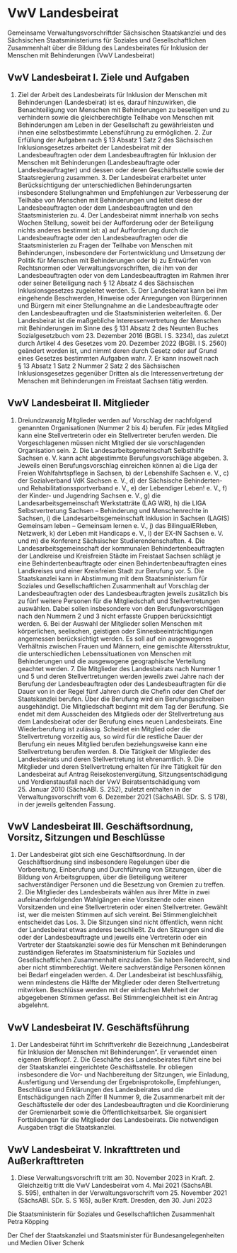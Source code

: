 # VwV Landesbeirat

Gemeinsame Verwaltungsvorschriftder Sächsischen Staatskanzlei und des Sächsischen Staatsministeriums für Soziales und Gesellschaftlichen Zusammenhalt über die Bildung des Landesbeirates für Inklusion der Menschen mit Behinderungen (VwV Landesbeirat)

## VwV Landesbeirat I. Ziele und Aufgaben

1. Ziel der Arbeit des Landesbeirats für Inklusion der Menschen mit Behinderungen (Landesbeirat) ist es, darauf hinzuwirken, die Benachteiligung von Menschen mit Behinderungen zu beseitigen und zu verhindern sowie die gleichberechtigte Teilhabe von Menschen mit Behinderungen am Leben in der Gesellschaft zu gewährleisten und ihnen eine selbstbestimmte Lebensführung zu ermöglichen. 2. Zur Erfüllung der Aufgaben nach § 13 Absatz 1 Satz 2 des Sächsischen Inklusionsgesetzes arbeitet der Landesbeirat mit der Landesbeauftragten oder dem Landesbeauftragten für Inklusion der Menschen mit Behinderungen (Landesbeauftragte oder Landesbeauftragter) und dessen oder deren Geschäftsstelle sowie der Staatsregierung zusammen. 3. Der Landesbeirat erarbeitet unter Berücksichtigung der unterschiedlichen Behinderungsarten insbesondere Stellungnahmen und Empfehlungen zur Verbesserung der Teilhabe von Menschen mit Behinderungen und leitet diese der Landesbeauftragten oder dem Landesbeauftragten und den Staatsministerien zu. 4. Der Landesbeirat nimmt innerhalb von sechs Wochen Stellung, soweit bei der Aufforderung oder der Beteiligung nichts anderes bestimmt ist: a) auf Aufforderung durch die Landesbeauftragte oder den Landesbeauftragten oder die Staatsministerien zu Fragen der Teilhabe von Menschen mit Behinderungen, insbesondere der Fortentwicklung und Umsetzung der Politik für Menschen mit Behinderungen oder b) zu Entwürfen von Rechtsnormen oder Verwaltungsvorschriften, die ihm von der Landesbeauftragten oder von dem Landesbeauftragten im Rahmen ihrer oder seiner Beteiligung nach § 12 Absatz 4 des Sächsischen Inklusionsgesetzes zugeleitet werden. 5. Der Landesbeirat kann bei ihm eingehende Beschwerden, Hinweise oder Anregungen von Bürgerinnen und Bürgern mit einer Stellungnahme an die Landesbeauftragte oder den Landesbeauftragten und die Staatsministerien weiterleiten. 6. Der Landesbeirat ist die maßgebliche Interessenvertretung der Menschen mit Behinderungen im Sinne des § 131 Absatz 2 des Neunten Buches Sozialgesetzbuch vom 23. Dezember 2016 (BGBl. I S. 3234), das zuletzt durch Artikel 4 des Gesetzes vom 20. Dezember 2022 (BGBl. I S. 2560) geändert worden ist, und nimmt deren durch Gesetz oder auf Grund eines Gesetzes bestimmten Aufgaben wahr. 7. Er kann insoweit nach § 13 Absatz 1 Satz 2 Nummer 2 Satz 2 des Sächsischen Inklusionsgesetzes gegenüber Dritten als die Interessenvertretung der Menschen mit Behinderungen im Freistaat Sachsen tätig werden. 
## VwV Landesbeirat II. Mitglieder

1. Dreiundzwanzig Mitglieder werden auf Vorschlag der nachfolgend genannten Organisationen (Nummer 2 bis 4) berufen. Für jedes Mitglied kann eine Stellvertreterin oder ein Stellvertreter berufen werden. Die Vorgeschlagenen müssen nicht Mitglied der sie vorschlagenden Organisation sein. 2. Die Landesarbeitsgemeinschaft Selbsthilfe Sachsen e. V. kann acht abgestimmte Berufungsvorschläge abgeben. 3. Jeweils einen Berufungsvorschlag einreichen können a) die Liga der Freien Wohlfahrtspflege in Sachsen, b) der Lebenshilfe Sachsen e. V., c) der Sozialverband VdK Sachsen e. V., d) der Sächsische Behinderten- und Rehabilitationssportverband e. V., e) der Lebendiger Leben! e. V., f) der Kinder- und Jugendring Sachsen e. V., g) die Landesarbeitsgemeinschaft Werkstatträte (LAG WR), h) die LIGA Selbstvertretung Sachsen – Behinderung und Menschenrechte in Sachsen, i) die Landesarbeitsgemeinschaft Inklusion in Sachsen (LAGIS) Gemeinsam leben – Gemeinsam lernen e. V., j) das BilingualERleben, Netzwerk, k) der Leben mit Handicaps e. V., l) der EX-IN Sachsen e. V. und m) die Konferenz Sächsischer Studierendenschaften. 4. Die Landesarbeitsgemeinschaft der kommunalen Behindertenbeauftragten der Landkreise und Kreisfreien Städte im Freistaat Sachsen schlägt je eine Behindertenbeauftragte oder einen Behindertenbeauftragten eines Landkreises und einer Kreisfreien Stadt zur Berufung vor. 5. Die Staatskanzlei kann in Abstimmung mit dem Staatsministerium für Soziales und Gesellschaftlichen Zusammenhalt auf Vorschlag der Landesbeauftragten oder des Landesbeauftragten jeweils zusätzlich bis zu fünf weitere Personen für die Mitgliedschaft und Stellvertretungen auswählen. Dabei sollen insbesondere von den Berufungsvorschlägen nach den Nummern 2 und 3 nicht erfasste Gruppen berücksichtigt werden. 6. Bei der Auswahl der Mitglieder sollen Menschen mit körperlichen, seelischen, geistigen oder Sinnesbeeinträchtigungen angemessen berücksichtigt werden. Es soll auf ein ausgewogenes Verhältnis zwischen Frauen und Männern, eine gemischte Altersstruktur, die unterschiedlichen Lebenssituationen von Menschen mit Behinderungen und die ausgewogene geographische Verteilung geachtet werden. 7. Die Mitglieder des Landesbeirats nach Nummer 1 und 5 und deren Stellvertretungen werden jeweils zwei Jahre nach der Berufung der Landesbeauftragten oder des Landesbeauftragten für die Dauer von in der Regel fünf Jahren durch die Chefin oder den Chef der Staatskanzlei berufen. Über die Berufung wird ein Berufungsschreiben ausgehändigt. Die Mitgliedschaft beginnt mit dem Tag der Berufung. Sie endet mit dem Ausscheiden des Mitglieds oder der Stellvertretung aus dem Landesbeirat oder der Berufung eines neuen Landesbeirats. Eine Wiederberufung ist zulässig. Scheidet ein Mitglied oder die Stellvertretung vorzeitig aus, so wird für die restliche Dauer der Berufung ein neues Mitglied berufen beziehungsweise kann eine Stellvertretung berufen werden. 8. Die Tätigkeit der Mitglieder des Landesbeirats und deren Stellvertretung ist ehrenamtlich. 9. Die Mitglieder und deren Stellvertretung erhalten für ihre Tätigkeit für den Landesbeirat auf Antrag Reisekostenvergütung, Sitzungsentschädigung und Verdienstausfall nach der VwV Beiratsentschädigung vom 25. Januar 2010 (SächsABl. S. 252), zuletzt enthalten in der Verwaltungsvorschrift vom 6. Dezember 2021 (SächsABl. SDr. S. S 178), in der jeweils geltenden Fassung. 
## VwV Landesbeirat III. Geschäftsordnung, Vorsitz, Sitzungen und Beschlüsse

1. Der Landesbeirat gibt sich eine Geschäftsordnung. In der Geschäftsordnung sind insbesondere Regelungen über die Vorbereitung, Einberufung und Durchführung von Sitzungen, über die Bildung von Arbeitsgruppen, über die Beteiligung weiterer sachverständiger Personen und die Besetzung von Gremien zu treffen. 2. Die Mitglieder des Landesbeirats wählen aus ihrer Mitte in zwei aufeinanderfolgenden Wahlgängen eine Vorsitzende oder einen Vorsitzenden und eine Stellvertreterin oder einen Stellvertreter. Gewählt ist, wer die meisten Stimmen auf sich vereint. Bei Stimmengleichheit entscheidet das Los. 3. Die Sitzungen sind nicht öffentlich, wenn nicht der Landesbeirat etwas anderes beschließt. Zu den Sitzungen sind die oder der Landesbeauftragte und jeweils eine Vertreterin oder ein Vertreter der Staatskanzlei sowie des für Menschen mit Behinderungen zuständigen Referates im Staatsministerium für Soziales und Gesellschaftlichen Zusammenhalt einzuladen. Sie haben Rederecht, sind aber nicht stimmberechtigt. Weitere sachverständige Personen können bei Bedarf eingeladen werden. 4. Der Landesbeirat ist beschlussfähig, wenn mindestens die Hälfte der Mitglieder oder deren Stellvertretung mitwirken. Beschlüsse werden mit der einfachen Mehrheit der abgegebenen Stimmen gefasst. Bei Stimmengleichheit ist ein Antrag abgelehnt. 
## VwV Landesbeirat IV. Geschäftsführung

1. Der Landesbeirat führt im Schriftverkehr die Bezeichnung „Landesbeirat für Inklusion der Menschen mit Behinderungen“. Er verwendet einen eigenen Briefkopf. 2. Die Geschäfte des Landesbeirates führt eine bei der Staatskanzlei eingerichtete Geschäftsstelle. Ihr obliegen insbesondere die Vor- und Nachbereitung der Sitzungen, wie Einladung, Ausfertigung und Versendung der Ergebnisprotokolle, Empfehlungen, Beschlüsse und Erklärungen des Landesbeirates und die Entschädigungen nach Ziffer II Nummer 9, die Zusammenarbeit mit der Geschäftsstelle der oder des Landesbeauftragten und die Koordinierung der Gremienarbeit sowie die Öffentlichkeitsarbeit. Sie organisiert Fortbildungen für die Mitglieder des Landesbeirats. Die notwendigen Ausgaben trägt die Staatskanzlei. 
## VwV Landesbeirat V. Inkrafttreten und Außerkrafttreten

1. Diese Verwaltungsvorschrift tritt am 30. November 2023 in Kraft. 2. Gleichzeitig tritt die VwV Landesbeirat vom 4. Mai 2021 (SächsABl. S. 595), enthalten in der Verwaltungsvorschrift vom 25. November 2021 (SächsABl. SDr. S. S 165), außer Kraft. Dresden, den 30. Juni 2023

Die Staatsministerin für Soziales und Gesellschaftlichen Zusammenhalt Petra Köpping

Der Chef der Staatskanzlei und Staatsminister für Bundesangelegenheiten und Medien Oliver Schenk

